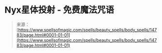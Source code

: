 <!--yml

category: 未分类

date: 2024-06-12 18:53:50

-->

# Nyx星体投射 - 免费魔法咒语

> 来源：[https://www.spellsofmagic.com/spells/beauty_spells/body_spells/14783/page.html#0001-01-01](https://www.spellsofmagic.com/spells/beauty_spells/body_spells/14783/page.html#0001-01-01)
